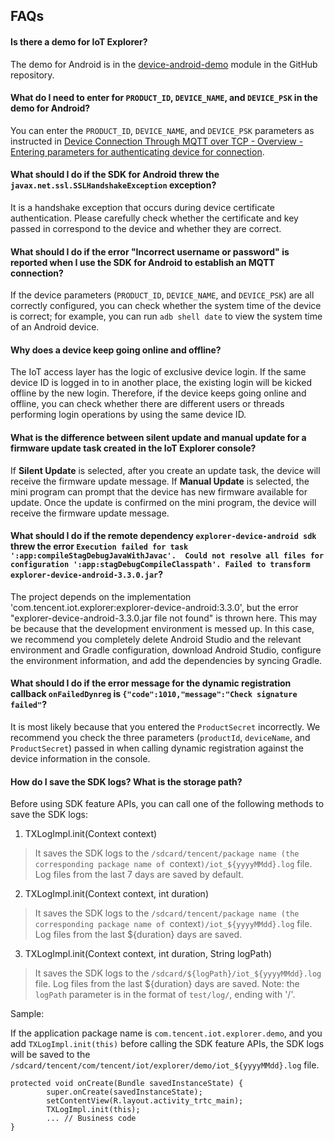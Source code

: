 ## FAQs

#### Is there a demo for IoT Explorer?

The demo for Android is in the [device-android-demo](../../../device-android-demo) module in the GitHub repository.

#### What do I need to enter for `PRODUCT_ID`, `DEVICE_NAME`, and `DEVICE_PSK` in the demo for Android?

You can enter the `PRODUCT_ID`, `DEVICE_NAME`, and `DEVICE_PSK` parameters as instructed in [Device Connection Through MQTT over TCP - Overview - Entering parameters for authenticating device for connection](../../../explorer-device-android/docs/en/PRELIM__控制设备上下线_EN-US.md#Entering-parameters-for-authenticating-device-for-connection).

#### What should I do if the SDK for Android threw the `javax.net.ssl.SSLHandshakeException` exception?

It is a handshake exception that occurs during device certificate authentication. Please carefully check whether the certificate and key passed in correspond to the device and whether they are correct.

#### What should I do if the error "Incorrect username or password" is reported when I use the SDK for Android to establish an MQTT connection?

If the device parameters (`PRODUCT_ID`, `DEVICE_NAME`, and `DEVICE_PSK`) are all correctly configured, you can check whether the system time of the device is correct; for example, you can run `adb shell date` to view the system time of an Android device.

#### Why does a device keep going online and offline?

The IoT access layer has the logic of exclusive device login. If the same device ID is logged in to in another place, the existing login will be kicked offline by the new login. Therefore, if the device keeps going online and offline, you can check whether there are different users or threads performing login operations by using the same device ID.

#### What is the difference between silent update and manual update for a firmware update task created in the IoT Explorer console?

If **Silent Update** is selected, after you create an update task, the device will receive the firmware update message.
If **Manual Update** is selected, the mini program can prompt that the device has new firmware available for update. Once the update is confirmed on the mini program, the device will receive the firmware update message.

#### What should I do if the remote dependency `explorer-device-android sdk` threw the error `Execution failed for task ':app:compileStagDebugJavaWithJavac'.  Could not resolve all files for configuration ':app:stagDebugCompileClasspath'. Failed to transform explorer-device-android-3.3.0.jar`?

The project depends on the implementation 'com.tencent.iot.explorer:explorer-device-android:3.3.0', but the error "explorer-device-android-3.3.0.jar file not found" is thrown here. This may be because that the development environment is messed up. In this case, we recommend you completely delete Android Studio and the relevant environment and Gradle configuration, download Android Studio, configure the environment information, and add the dependencies by syncing Gradle.

#### What should I do if the error message for the dynamic registration callback `onFailedDynreg` is `{"code":1010,"message":"Check signature failed"`?

It is most likely because that you entered the `ProductSecret` incorrectly. We recommend you check the three parameters (`productId`, `deviceName`, and `ProductSecret`) passed in when calling dynamic registration against the device information in the console.

#### How do I save the SDK logs? What is the storage path?

Before using SDK feature APIs, you can call one of the following methods to save the SDK logs:
1. TXLogImpl.init(Context context)
> It saves the SDK logs to the `/sdcard/tencent/package name (the corresponding package name of `context`)/iot_${yyyyMMdd}.log` file. Log files from the last 7 days are saved by default.
2. TXLogImpl.init(Context context, int duration)
> It saves the SDK logs to the `/sdcard/tencent/package name (the corresponding package name of `context`)/iot_${yyyyMMdd}.log` file. Log files from the last ${duration} days are saved.
3. TXLogImpl.init(Context context, int duration, String logPath)
> It saves the SDK logs to the `/sdcard/${logPath}/iot_${yyyyMMdd}.log` file. Log files from the last ${duration} days are saved. Note: the `logPath` parameter is in the format of `test/log/`, ending with '/'.

Sample:

If the application package name is `com.tencent.iot.explorer.demo`, and you add `TXLogImpl.init(this)` before calling the SDK feature APIs, the SDK logs will be saved to the `/sdcard/tencent/com/tencent/iot/explorer/demo/iot_${yyyyMMdd}.log` file.
```
protected void onCreate(Bundle savedInstanceState) {
        super.onCreate(savedInstanceState);
        setContentView(R.layout.activity_trtc_main);
        TXLogImpl.init(this);
        ... // Business code
}
```